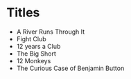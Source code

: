 # Titles

- A River Runs Through It
- Fight Club
- 12 years a Club
- The Big Short
- 12 Monkeys
- The Curious Case of Benjamin Button
